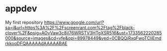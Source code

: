 # appdev
My first repository
https://www.google.com/url?sa=i&url=https%3A%2F%2Fscreenrant.com%2Ftag%2Fblack-clover%2F&psig=AOvVaw3c8iI76WRSTV3HTgXSR516&ust=1733562220285000&source=images&cd=vfe&opi=89978449&ved=0CBQQjRxqFwoTCIiEmdrkkooDFQAAAAAdAAAAABAE